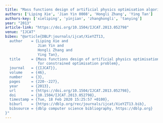 ```yaml
---
title: "Mass functions design of artificial physics optimisation algorithm for constrained optimisation problem"
authors: ['Liping Xie', 'Jian Yin 0008', 'Hongli Zhang', 'Ying Tan']
authors-key: ['xieliping', 'yinjian', 'zhanghongli', 'tanying']
year: "2013"
article-link: "https://doi.org/10.1504/IJCAT.2013.052798"
venue: "IJCAT"
bibex: "@article{DBLP:journals/ijcat/XieYZT13,
  author    = {Liping Xie and
               Jian Yin and
               Hongli Zhang and
               Ying Tan},
  title     = {Mass functions design of artificial physics optimisation algorithm
               for constrained optimisation problem},
  journal   = {{IJCAT}},
  volume    = {46},
  number    = {3},
  pages     = {220--227},
  year      = {2013},
  url       = {https://doi.org/10.1504/IJCAT.2013.052798},
  doi       = {10.1504/IJCAT.2013.052798},
  timestamp = {Tue, 18 Feb 2020 15:25:57 +0100},
  biburl    = {https://dblp.org/rec/journals/ijcat/XieYZT13.bib},
  bibsource = {dblp computer science bibliography, https://dblp.org}
}"
---
```

